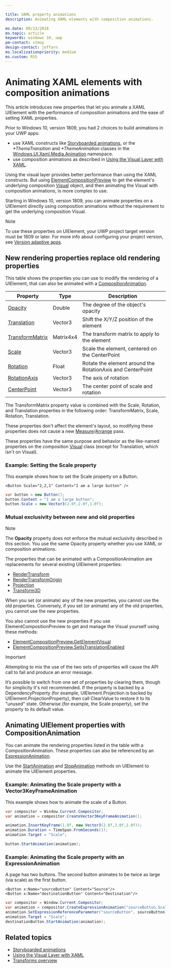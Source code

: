 ```yaml
---

title: XAML property animations
description: Animating XAML elements with composition animations.

ms.date: 09/13/2018
ms.topic: article
keywords: windows 10, uwp
pm-contact: stmoy
design-contact: jeffarn
ms.localizationpriority: medium
ms.custom: RS5
---
```

# Animating XAML elements with composition animations

This article introduces new properties that let you animate a XAML UIElement with the performance of composition animations and the ease of setting XAML properties.

Prior to Windows 10, version 1809, you had 2 choices to build animations in your UWP apps:

- use XAML constructs like [Storyboarded animations](storyboarded-animations.md), or the _*ThemeTransition_ and _*ThemeAnimation_ classes in the [Windows.UI.Xaml.Media.Animation](/uwp/api/windows.ui.xaml.media.animation) namespace.
- use composition animations as described in [Using the Visual Layer with XAML](../../composition/using-the-visual-layer-with-xaml.md).

Using the visual layer provides better performance than using the XAML constructs. But using [ElementCompositionPreview](/uwp/api/Windows.UI.Xaml.Hosting.ElementCompositionPreview) to get the element's underlying composition [Visual](/uwp/api/windows.ui.composition.visual) object, and then animating the Visual with composition animations, is more complex to use.

Starting in Windows 10, version 1809, you can animate properties on a UIElement directly using composition animations without the requirement to get the underlying composition Visual.

> [!NOTE]
> To use these properties on UIElement, your UWP project target version must be 1809 or later. For more info about configuring your project version, see [Version adaptive apps](../../debug-test-perf/version-adaptive-apps.md).

## New rendering properties replace old rendering properties

This table shows the properties you can use to modify the rendering of a UIElement, that can also be animated with a [CompositionAnimation](/uwp/api/windows.ui.composition.compositionanimation).

| Property | Type | Description |
| -- | -- | -- |
| [Opacity](/uwp/api/windows.ui.xaml.uielement.opacity) | Double | The degree of the object's opacity |
| [Translation](/uwp/api/windows.ui.xaml.uielement.translation) | Vector3 | Shift the X/Y/Z position of the element |
| [TransformMatrix](/uwp/api/windows.ui.xaml.uielement.transformmatrix) | Matrix4x4 | The transform matrix to apply to the element |
| [Scale](/uwp/api/windows.ui.xaml.uielement.scale) | Vector3 | Scale the element, centered on the CenterPoint |
| [Rotation](/uwp/api/windows.ui.xaml.uielement.rotation) | Float | Rotate the element around the RotationAxis and CenterPoint |
| [RotationAxis](/uwp/api/windows.ui.xaml.uielement.rotationaxis) | Vector3 | The axis of rotation |
| [CenterPoint](/uwp/api/windows.ui.xaml.uielement.centerpoint) | Vector3 | The center point of scale and rotation |

The TransformMatrix property value is combined with the Scale, Rotation, and Translation properties in the following order:  TransformMatrix, Scale, Rotation, Translation.

These properties don't affect the element's layout, so modifying these properties does not cause a new [Measure](/uwp/api/windows.ui.xaml.uielement.measure)/[Arrange](/uwp/api/windows.ui.xaml.uielement.arrange) pass.

These properties have the same purpose and behavior as the like-named properties on the composition [Visual](/uwp/api/windows.ui.composition.visual) class (except for Translation, which isn't on Visual).

### Example: Setting the Scale property

This example shows how to set the Scale property on a Button.

```xaml
<Button Scale="2,2,1" Content="I am a large button" />
```

```csharp
var button = new Button();
button.Content = "I am a large button";
button.Scale = new Vector3(2.0f,2.0f,1.0f);
```

### Mutual exclusivity between new and old properties

> [!NOTE]
> The **Opacity** property does not enforce the mutual exclusivity described in this section. You use the same Opacity property whether you use XAML or composition animations.

The properties that can be animated with a CompositionAnimation are replacements for several existing UIElement properties:

- [RenderTransform](/uwp/api/windows.ui.xaml.uielement.rendertransform)
- [RenderTransformOrigin](/uwp/api/windows.ui.xaml.uielement.rendertransformorigin)
- [Projection](/uwp/api/windows.ui.xaml.uielement.projection)
- [Transform3D](/uwp/api/windows.ui.xaml.uielement.transform3d)

When you set (or animate) any of the new properties, you cannot use the old properties. Conversely, if you set (or animate) any of the old properties, you cannot use the new properties.

You also cannot use the new properties if you use ElementCompositionPreview to get and manage the Visual yourself using these methods:

- [ElementCompositionPreview.GetElementVisual](/uwp/api/windows.ui.xaml.hosting.elementcompositionpreview.getelementvisual)
- [ElementCompositionPreview.SetIsTranslationEnabled](/uwp/api/windows.ui.xaml.hosting.elementcompositionpreview.setistranslationenabled)

> [!IMPORTANT]
> Attempting to mix the use of the two sets of properties will cause the API call to fail and produce an error message.

It’s possible to switch from one set of properties by clearing them, though for simplicity it's not recommended. If the property is backed by a DependencyProperty (for example, UIElement.Projection is backed by UIElement.ProjectionProperty), then call ClearValue to restore it to its "unused" state. Otherwise (for example, the Scale property), set the property to its default value.

## Animating UIElement properties with CompositionAnimation

You can animate the rendering properties listed in the table with a CompositionAnimation. These properties can also be referenced by an [ExpressionAnimation](/uwp/api/windows.ui.composition.expressionanimation).

Use the [StartAnimation](/uwp/api/windows.ui.xaml.uielement.startanimation) and [StopAnimation](/uwp/api/windows.ui.xaml.uielement.stopanimation) methods on UIElement to animate the UIElement properties.

### Example: Animating the Scale property with a Vector3KeyFrameAnimation

This example shows how to animate the scale of a Button.

```csharp
var compositor = Window.Current.Compositor;
var animation = compositor.CreateVector3KeyFrameAnimation();

animation.InsertKeyFrame(1.0f, new Vector3(2.0f,2.0f,1.0f));
animation.Duration = TimeSpan.FromSeconds(1);
animation.Target = "Scale";

button.StartAnimation(animation);
```

### Example: Animating the Scale property with an ExpressionAnimation

A page has two buttons. The second button animates to be twice as large (via scale) as the first button.

```xaml
<Button x:Name="sourceButton" Content="Source"/>
<Button x:Name="destinationButton" Content="Destination"/>
```

```csharp
var compositor = Window.Current.Compositor;
var animation = compositor.CreateExpressionAnimation("sourceButton.Scale*2");
animation.SetExpressionReferenceParameter("sourceButton", sourceButton);
animation.Target = "Scale";
destinationButton.StartAnimation(animation);
```

## Related topics

- [Storyboarded animations](storyboarded-animations.md)
- [Using the Visual Layer with XAML](../../composition/using-the-visual-layer-with-xaml.md)
- [Transforms overview](../layout/transforms.md)
